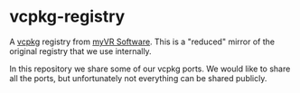 # vcpkg-registry

A [vcpkg](https://vcpkg.io/) registry from [myVR Software](https://myvr-software.com/). This is a "reduced" mirror of the original registry that we use internally.

In this repository we share some of our vcpkg ports. We would like to share all the ports, but unfortunately not everything can be shared publicly.
